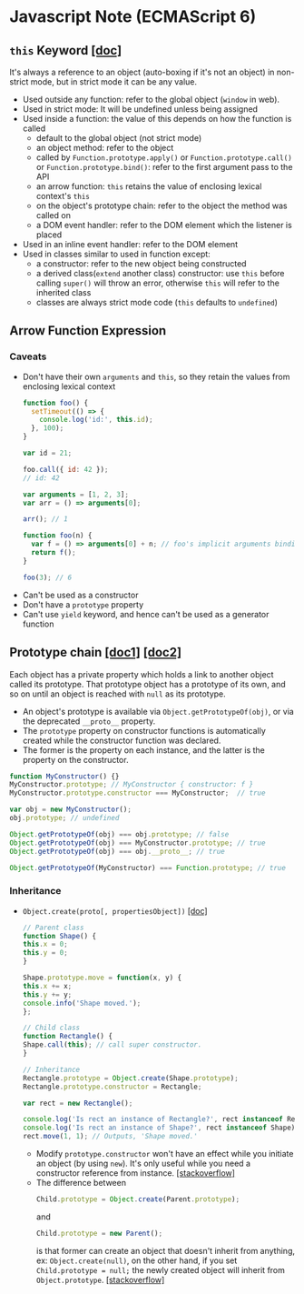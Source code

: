 # Javascript Note (ECMAScript 6)

## `this` Keyword [[doc]](https://developer.mozilla.org/en-US/docs/Web/JavaScript/Reference/Operators/this)
It's always a reference to an object (auto-boxing if it's not an object) in non-strict mode, but in strict mode it can be any value.
- Used outside any function: refer to the global object (`window` in web).
- Used in strict mode: It will be undefined unless being assigned
- Used inside a function: the value of this depends on how the function is called
	- default to the global object (not strict mode)
	- an object method: refer to the object
	- called by `Function.prototype.apply()` or `Function.prototype.call()` or `Function.prototype.bind()`: refer to the first argument pass to the API
	- an arrow function: `this` retains the value of enclosing lexical context's `this`
	- on the object's prototype chain: refer to the object the method was called on
	- a DOM event handler: refer to the DOM element which the listener is placed
- Used in an inline event handler: refer to the DOM element
- Used in classes similar to used in function except:
	- a constructor: refer to the new object being constructed
	- a derived class(`extend` another class) constructor: use `this` before calling `super()` will throw an error, otherwise `this` will refer to the inherited class
	- classes are always strict mode code (`this` defaults to `undefined`)

## Arrow Function Expression
### Caveats
- Don't have their own `arguments` and `this`, so they retain the values from enclosing lexical context
	```js
	function foo() {
	  setTimeout(() => {
	    console.log('id:', this.id);
	  }, 100);
	}

	var id = 21;

	foo.call({ id: 42 });
	// id: 42
	```
	```js
	var arguments = [1, 2, 3];
	var arr = () => arguments[0];

	arr(); // 1

	function foo(n) {
	  var f = () => arguments[0] + n; // foo's implicit arguments binding. arguments[0] is n
	  return f();
	}

	foo(3); // 6
	```
- Can't be used as a constructor
- Don't have a `prototype` property
- Can't use `yield` keyword, and hence can't be used as a generator function

## Prototype chain [[doc1]](https://developer.mozilla.org/en-US/docs/Web/JavaScript/Inheritance_and_the_prototype_chain) [[doc2]](https://developer.mozilla.org/en-US/docs/Learn/JavaScript/Objects/Object_prototypes)
Each object has a private property which holds a link to another object called its prototype. That prototype object has a prototype of its own, and so on until an object is reached with `null` as its prototype.

- An object's prototype is available via `Object.getPrototypeOf(obj)`, or via the deprecated `__proto__` property.
- The `prototype` property on constructor functions is automatically created while the constructor function was declared.
- The former is the property on each instance, and the latter is the property on the constructor.

```js
function MyConstructor() {}
MyConstructor.prototype; // MyConstructor { constructor: f }
MyConstructor.prototype.constructor === MyConstructor;  // true

var obj = new MyConstructor();
obj.prototype; // undefined

Object.getPrototypeOf(obj) === obj.prototype; // false
Object.getPrototypeOf(obj) === MyConstructor.prototype; // true
Object.getPrototypeOf(obj) === obj.__proto__; // true

Object.getPrototypeOf(MyConstructor) === Function.prototype; // true
```

### Inheritance
- `Object.create(proto[, propertiesObject])` [[doc]](https://developer.mozilla.org/en-US/docs/Web/JavaScript/Reference/Global_Objects/Object/create)

	```js
	// Parent class
	function Shape() {
	this.x = 0;
	this.y = 0;
	}

	Shape.prototype.move = function(x, y) {
	this.x += x;
	this.y += y;
	console.info('Shape moved.');
	};

	// Child class
	function Rectangle() {
	Shape.call(this); // call super constructor.
	}

	// Inheritance
	Rectangle.prototype = Object.create(Shape.prototype);
	Rectangle.prototype.constructor = Rectangle;

	var rect = new Rectangle();

	console.log('Is rect an instance of Rectangle?', rect instanceof Rectangle);// true
	console.log('Is rect an instance of Shape?', rect instanceof Shape);// true
	rect.move(1, 1); // Outputs, 'Shape moved.'
	```

	- Modify `prototype.constructor` won't have an effect while you initiate an object (by using `new`). It's only useful while you need a constructor reference from instance. [[stackoverflow]](https://stackoverflow.com/questions/9267157/why-is-it-impossible-to-change-constructor-function-from-prototype)
	- The difference between
		```js
		Child.prototype = Object.create(Parent.prototype);
		```
		and
		```js
		Child.prototype = new Parent();
		```
		is that former can create an object that doesn't inherit from anything, ex: `Object.create(null)`, on the other hand, if you set `Child.prototype = null;` the newly created object will inherit from `Object.prototype`. [[stackoverflow]](https://stackoverflow.com/questions/4166616/understanding-the-difference-between-object-create-and-new-somefunction)